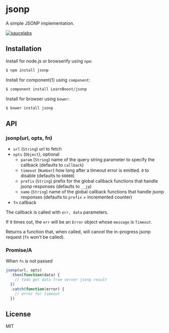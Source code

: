 
# jsonp

A simple JSONP implementation.

[![saucelabs][saucelabs-image]][saucelabs-url]

## Installation

Install for node.js or browserify using `npm`:

``` bash
$ npm install jsonp
```

Install for component(1) using `component`:

``` bash
$ component install LearnBoost/jsonp
```

Install for browser using `bower`:

``` bash
$ bower install jsonp
```

## API

### jsonp(url, opts, fn)

- `url` (`String`) url to fetch
- `opts` (`Object`), optional
  - `param` (`String`) name of the query string parameter to specify
    the callback (defaults to `callback`)
  - `timeout` (`Number`) how long after a timeout error is emitted. `0` to
    disable (defaults to `60000`)
  - `prefix` (`String`) prefix for the global callback functions that
    handle jsonp responses (defaults to `__jp`)
  - `name` (`String`) name of the global callback functions that
    handle jsonp responses (defaults to `prefix` + incremented counter)
- `fn` callback

The callback is called with `err, data` parameters.

If it times out, the `err` will be an `Error` object whose `message` is
`Timeout`.

Returns a function that, when called, will cancel the in-progress jsonp request
(`fn` won't be called).

### Promise/A

When `fn` is not passed

```js
jsonp(url, opts)
  .then(function(data) {
    // todo get data from server jsonp result
  })
  .catch(function(error) {
    // error for timeout
  })
```

## License

MIT

[saucelabs-image]: https://saucelabs.com/browser-matrix/jsonp.svg
[saucelabs-url]: https://saucelabs.com/u/jsonp
